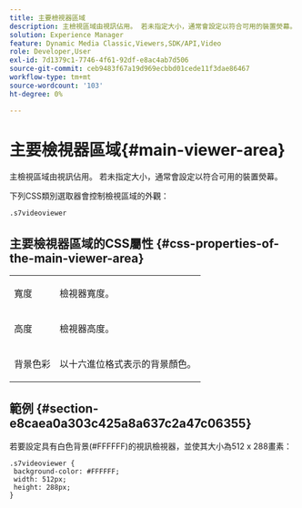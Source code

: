 ```yaml
---
title: 主要檢視器區域
description: 主檢視區域由視訊佔用。 若未指定大小，通常會設定以符合可用的裝置熒幕。
solution: Experience Manager
feature: Dynamic Media Classic,Viewers,SDK/API,Video
role: Developer,User
exl-id: 7d1379c1-7746-4f61-92df-e8ac4ab7d506
source-git-commit: ceb9483f67a19d969ecbbd01cede11f3dae86467
workflow-type: tm+mt
source-wordcount: '103'
ht-degree: 0%

---
```


# 主要檢視器區域{#main-viewer-area}

主檢視區域由視訊佔用。 若未指定大小，通常會設定以符合可用的裝置熒幕。

<!--<a id="section_061E550C1C1D4DB2BD663A898895B38C"></a>-->

下列CSS類別選取器會控制檢視區域的外觀：

```
.s7videoviewer 
```

## 主要檢視器區域的CSS屬性 {#css-properties-of-the-main-viewer-area}

<table id="table_C48C56E696304C9BAFEE71BA9EA9A174"> 
 <tbody> 
  <tr> 
   <td colname="col1"> <p> <span class="codeph">寬度</span> </p> </td> 
   <td colname="col2"> <p>檢視器寬度。 </p> </td> 
  </tr> 
  <tr> 
   <td colname="col1"> <p> <span class="codeph">高度</span> </p> </td> 
   <td colname="col2"> <p>檢視器高度。 </p> </td> 
  </tr> 
  <tr> 
   <td colname="col1"> <p> <span class="codeph">背景色彩</span> </p> </td> 
   <td colname="col2"> <p> 以十六進位格式表示的背景顏色。 </p> </td> 
  </tr> 
 </tbody> 
</table>

## 範例 {#section-e8caea0a303c425a8a637c2a47c06355}

若要設定具有白色背景(#FFFFFF)的視訊檢視器，並使其大小為512 x 288畫素：

```
.s7videoviewer { 
 background-color: #FFFFFF; 
 width: 512px; 
 height: 288px;  
}
```
